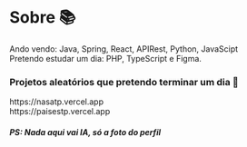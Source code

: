 <h1> Sobre 📚 </h1>
<p> Ando vendo: Java, Spring, React, APIRest, Python, JavaScipt<br> Pretendo estudar um dia: PHP, TypeScript e Figma. <br>


<h3>Projetos aleatórios que pretendo terminar um dia 🚀 </h3>
  https://nasatp.vercel.app 
  <br>
       https://paisestp.vercel.app <br>
<h5>
  PS: Nada aqui vai IA, só a foto do perfil
</h5>
